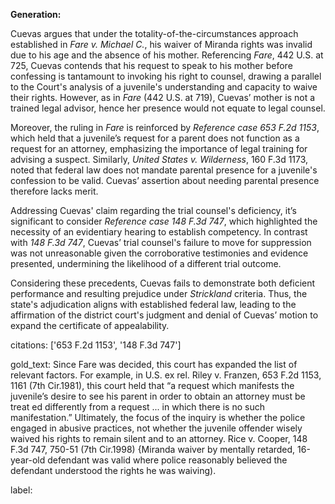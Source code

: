 **Generation:**

Cuevas argues that under the totality-of-the-circumstances approach established in *Fare v. Michael C.*, his waiver of Miranda rights was invalid due to his age and the absence of his mother. Referencing *Fare*, 442 U.S. at 725, Cuevas contends that his request to speak to his mother before confessing is tantamount to invoking his right to counsel, drawing a parallel to the Court's analysis of a juvenile's understanding and capacity to waive their rights. However, as in *Fare* (442 U.S. at 719), Cuevas’ mother is not a trained legal advisor, hence her presence would not equate to legal counsel.

Moreover, the ruling in *Fare* is reinforced by *Reference case 653 F.2d 1153*, which held that a juvenile’s request for a parent does not function as a request for an attorney, emphasizing the importance of legal training for advising a suspect. Similarly, *United States v. Wilderness*, 160 F.3d 1173, noted that federal law does not mandate parental presence for a juvenile's confession to be valid. Cuevas’ assertion about needing parental presence therefore lacks merit.

Addressing Cuevas' claim regarding the trial counsel's deficiency, it’s significant to consider *Reference case 148 F.3d 747*, which highlighted the necessity of an evidentiary hearing to establish competency. In contrast with *148 F.3d 747*, Cuevas’ trial counsel's failure to move for suppression was not unreasonable given the corroborative testimonies and evidence presented, undermining the likelihood of a different trial outcome.

Considering these precedents, Cuevas fails to demonstrate both deficient performance and resulting prejudice under *Strickland* criteria. Thus, the state's adjudication aligns with established federal law, leading to the affirmation of the district court's judgment and denial of Cuevas’ motion to expand the certificate of appealability.

citations: ['653 F.2d 1153', '148 F.3d 747']

gold_text: Since Fare was decided, this court has expanded the list of relevant factors. For example, in U.S. ex rel. Riley v. Franzen, 653 F.2d 1153, 1161 (7th Cir.1981), this court held that “a request which manifests the juvenile’s desire to see his parent in order to obtain an attorney must be treat ed differently from a request ... in which there is no such manifestation.” Ultimately, the focus of the inquiry is whether the police engaged in abusive practices, not whether the juvenile offender wisely waived his rights to remain silent and to an attorney. Rice v. Cooper, 148 F.3d 747, 750-51 (7th Cir.1998) {Miranda waiver by mentally retarded, 16-year-old defendant was valid where police reasonably believed the defendant understood the rights he was waiving).

label: 